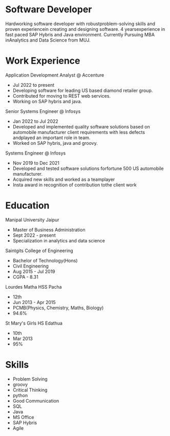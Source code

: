 # Software Developer
Hardworking software developer with robustproblem-solving skills and proven experiencein creating and designing software. 4 yearsexperience in fast paced SAP Hybris and Java environment. Currently Pursuing MBA inAnalytics and Data Science from MUJ.

# Work Experience
Application Development Analyst @ Accenture
- Jul 2022 to present
- Developing software for leading US based diamond retailer group.
- Contributed for moving to REST web services.
- Working on SAP hybris and java.

Senior Systems Engineer @ Infosys
- Jan 2022 to Jul 2022
- Developed and implemented quality software solutions based on automobile manufacturer client requirements with less defects andplayed an important role in team.
- Worked on SAP hybris, java and groovy.

Systems Engineer @ Infosys
- Nov 2019 to Dec 2021
- Developed and tested software solutions forfortune 500 US automobile manufacturer.
- Acquired new skills and worked as a teamplayer
- Insta award in recognition of contribution tothe client work

# Education
Manipal University Jaipur
- Master of Business Administration
- Sept 2022 - present
- Specialization in analytics and data science
  
Saintgits College of Engineering
- Bachelor of Technology(Hons)
- Civil Engineering
- Aug 2015 - Jul 2019
- CGPA - 8.31

Lourdes Matha HSS Pacha
- 12th
- Jun 2013 - Apr 2015
- PCMB(Physics, Chemistry, Maths, Biology)
- 94.6%

St Mary's Girls HS Edathua
- 10th
- Mar 2013
- 95%

# Skills
- Problem Solving
- groovy
- Critical Thinking
- python
- Good Communication
- SQL
- Java
- MS Office
- SAP Hybris
- Agile

